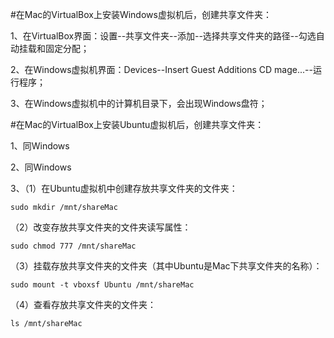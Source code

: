 #在Mac的VirtualBox上安装Windows虚拟机后，创建共享文件夹：

1、在VirtualBox界面：设置--共享文件夹--添加--选择共享文件夹的路径--勾选自动挂载和固定分配；

2、在Windows虚拟机界面：Devices--Insert Guest Additions CD mage...--运行程序；

3、在Windows虚拟机中的计算机目录下，会出现Windows盘符；



#在Mac的VirtualBox上安装Ubuntu虚拟机后，创建共享文件夹：

1、同Windows

2、同Windows

3、（1）在Ubuntu虚拟机中创建存放共享文件夹的文件夹：
	
	sudo mkdir /mnt/shareMac
	
（2）改变存放共享文件夹的文件夹读写属性：
	
	sudo chmod 777 /mnt/shareMac
	
（3）挂载存放共享文件夹的文件夹（其中Ubuntu是Mac下共享文件夹的名称）：

	sudo mount -t vboxsf Ubuntu /mnt/shareMac
	
（4）查看存放共享文件夹的文件夹：

	ls /mnt/shareMac

